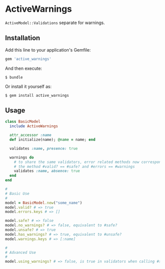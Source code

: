 # ActiveWarnings

`ActiveModel::Validations` separate for warnings.

## Installation

Add this line to your application's Gemfile:

```ruby
gem 'active_warnings'
```

And then execute:

    $ bundle

Or install it yourself as:

    $ gem install active_warnings

## Usage

```ruby
class BasicModel
  include ActiveWarnings

  attr_accessor :name
  def initialize(name); @name = name; end

  validates :name, presence: true

  warnings do
    # to share the same validators, error related methods now correspond to warnings. ie:
    # the method #valid? == #safe? and #errors == #warnings
    validates :name, absence: true
  end
end

#
# Basic Use
#
model = BasicModel.new("some_name")
model.valid? # => true
model.errors.keys # => []

model.safe? # => false
model.no_warnings? # => false, equivalent to #safe?
model.unsafe? # => true
model.has_warnings? # => true, equivalent to #unsafe?
model.warnings.keys # => [:name]

#
# Advanced Use
#
model.using_warnings? # => false, is true in validators when calling #safe?
```
